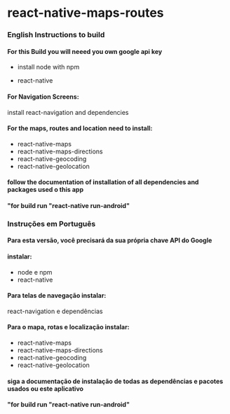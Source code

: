 # react-native-maps-routes

### English Instructions to build

#### For this Build you will neeed you own google api key

- install node with npm

- react-native

#### For Navigation Screens:

install react-navigation and dependencies

#### For the maps, routes and location need to install:

- react-native-maps
- react-native-maps-directions
- react-native-geocoding
- react-native-geolocation

#### follow the documentation of installation of all dependencies and packages used o this app

#### "for build run "react-native run-android"

### Instruções em Português

#### Para esta versão, você precisará da sua própria chave API do Google

#### instalar:

- node e npm
- react-native

#### Para telas de navegação instalar:

react-navigation e dependências

#### Para o mapa, rotas e localização instalar:

- react-native-maps
- react-native-maps-directions
- react-native-geocoding
- react-native-geolocation

#### siga a documentação de instalação de todas as dependências e pacotes usados ou este aplicativo

#### "for build run "react-native run-android"







